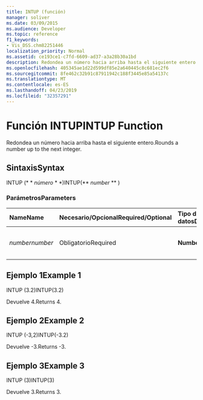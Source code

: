 ```yaml
---
title: INTUP (función)
manager: soliver
ms.date: 03/09/2015
ms.audience: Developer
ms.topic: reference
f1_keywords:
- Vis_DSS.chm82251446
localization_priority: Normal
ms.assetid: ce193ce1-c7fd-6609-ad37-a3a28b30a1bd
description: Redondea un número hacia arriba hasta el siguiente entero.
ms.openlocfilehash: 405345ae1d22d599df85e2a640445c8c681ec2f6
ms.sourcegitcommit: 8fe462c32b91c87911942c188f3445e85a54137c
ms.translationtype: MT
ms.contentlocale: es-ES
ms.lasthandoff: 04/23/2019
ms.locfileid: "32357291"
---
```

# <a name="intup-function"></a><span data-ttu-id="01ca5-103">Función INTUP</span><span class="sxs-lookup"><span data-stu-id="01ca5-103">INTUP Function</span></span>

<span data-ttu-id="01ca5-104">Redondea un número hacia arriba hasta el siguiente entero.</span><span class="sxs-lookup"><span data-stu-id="01ca5-104">Rounds a number up to the next integer.</span></span>
  
## <a name="syntax"></a><span data-ttu-id="01ca5-105">Sintaxis</span><span class="sxs-lookup"><span data-stu-id="01ca5-105">Syntax</span></span>

<span data-ttu-id="01ca5-106">INTUP (\* \* *número* \* \*)</span><span class="sxs-lookup"><span data-stu-id="01ca5-106">INTUP(\*\* *number* \*\* )</span></span> 
  
### <a name="parameters"></a><span data-ttu-id="01ca5-107">Parámetros</span><span class="sxs-lookup"><span data-stu-id="01ca5-107">Parameters</span></span>

|<span data-ttu-id="01ca5-108">**Name**</span><span class="sxs-lookup"><span data-stu-id="01ca5-108">**Name**</span></span>|<span data-ttu-id="01ca5-109">**Necesario/Opcional**</span><span class="sxs-lookup"><span data-stu-id="01ca5-109">**Required/Optional**</span></span>|<span data-ttu-id="01ca5-110">**Tipo de datos**</span><span class="sxs-lookup"><span data-stu-id="01ca5-110">**Data Type**</span></span>|<span data-ttu-id="01ca5-111">**Descripción**</span><span class="sxs-lookup"><span data-stu-id="01ca5-111">**Description**</span></span>|
|:-----|:-----|:-----|:-----|
| <span data-ttu-id="01ca5-112">_number_</span><span class="sxs-lookup"><span data-stu-id="01ca5-112">_number_</span></span> <br/> |<span data-ttu-id="01ca5-113">Obligatorio</span><span class="sxs-lookup"><span data-stu-id="01ca5-113">Required</span></span>  <br/> |<span data-ttu-id="01ca5-114">**Number**</span><span class="sxs-lookup"><span data-stu-id="01ca5-114">**Number**</span></span> <br/> |<span data-ttu-id="01ca5-115">El número que desea redondear hacia arriba.</span><span class="sxs-lookup"><span data-stu-id="01ca5-115">The number to round up.</span></span>  <br/> |
   
## <a name="example-1"></a><span data-ttu-id="01ca5-116">Ejemplo 1</span><span class="sxs-lookup"><span data-stu-id="01ca5-116">Example 1</span></span>

<span data-ttu-id="01ca5-117">INTUP (3.2)</span><span class="sxs-lookup"><span data-stu-id="01ca5-117">INTUP(3.2)</span></span>
  
<span data-ttu-id="01ca5-118">Devuelve 4.</span><span class="sxs-lookup"><span data-stu-id="01ca5-118">Returns 4.</span></span>
  
## <a name="example-2"></a><span data-ttu-id="01ca5-119">Ejemplo 2</span><span class="sxs-lookup"><span data-stu-id="01ca5-119">Example 2</span></span>

<span data-ttu-id="01ca5-120">INTUP (-3,2)</span><span class="sxs-lookup"><span data-stu-id="01ca5-120">INTUP(-3.2)</span></span>
  
<span data-ttu-id="01ca5-121">Devuelve -3.</span><span class="sxs-lookup"><span data-stu-id="01ca5-121">Returns -3.</span></span>
  
## <a name="example-3"></a><span data-ttu-id="01ca5-122">Ejemplo 3</span><span class="sxs-lookup"><span data-stu-id="01ca5-122">Example 3</span></span>

<span data-ttu-id="01ca5-123">INTUP (3)</span><span class="sxs-lookup"><span data-stu-id="01ca5-123">INTUP(3)</span></span>
  
<span data-ttu-id="01ca5-124">Devuelve 3.</span><span class="sxs-lookup"><span data-stu-id="01ca5-124">Returns 3.</span></span>
  

